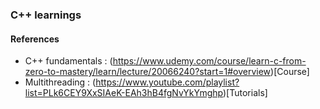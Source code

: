 ### C++ learnings

#### References

* C++ fundamentals : (https://www.udemy.com/course/learn-c-from-zero-to-mastery/learn/lecture/20066240?start=1#overview)[Course]
* Multithreading : (https://www.youtube.com/playlist?list=PLk6CEY9XxSIAeK-EAh3hB4fgNvYkYmghp)[Tutorials]